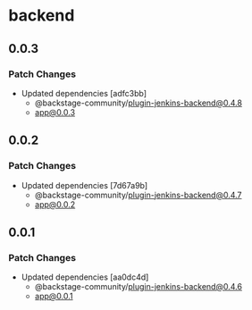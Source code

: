 # backend

## 0.0.3

### Patch Changes

- Updated dependencies [adfc3bb]
  - @backstage-community/plugin-jenkins-backend@0.4.8
  - app@0.0.3

## 0.0.2

### Patch Changes

- Updated dependencies [7d67a9b]
  - @backstage-community/plugin-jenkins-backend@0.4.7
  - app@0.0.2

## 0.0.1

### Patch Changes

- Updated dependencies [aa0dc4d]
  - @backstage-community/plugin-jenkins-backend@0.4.6
  - app@0.0.1
